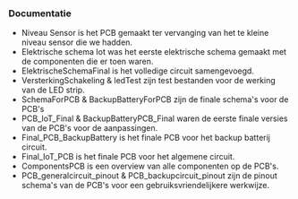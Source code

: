 ### Documentatie
- Niveau Sensor is het PCB gemaakt ter vervanging van het te kleine niveau sensor die we hadden.
- Elektrische schema Iot was het eerste elektrische schema gemaakt met de componenten die er toen waren.
- ElektrischeSchemaFinal is het volledige circuit samengevoegd.
- VersterkingSchakeling & ledTest zijn test bestanden voor de werking van de LED strip.
- SchemaForPCB & BackupBatteryForPCB zijn de finale schema's voor de PCB's
- PCB_IoT_Final & BackupBatteryPCB_Final waren de eerste finale versies van de PCB's voor de aanpassingen.
- Final_PCB_BackupBattery is het finale PCB voor het backup batterij circuit.
- Final_IoT_PCB is het finale PCB voor het algemene circuit.
- ComponentsPCB is een overview van alle componenten op de PCB's.
- PCB_generalcircuit_pinout & PCB_backupcircuit_pinout zijn de pinout schema's van de PCB's voor een gebruiksvriendelijkere werkwijze.
